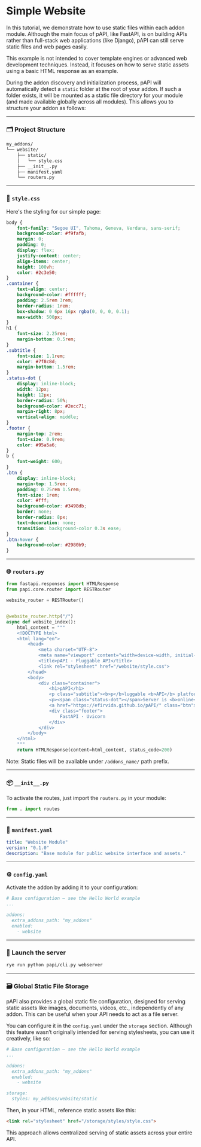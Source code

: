 # Simple Website

In this tutorial, we demonstrate how to use static files within each addon module.
Although the main focus of pAPI, like FastAPI, is on building APIs rather than full-stack web applications (like Django), pAPI can still serve static files and web pages easily.

This example is not intended to cover template engines or advanced web development techniques. Instead, it focuses on how to serve static assets using a basic HTML response as an example.

During the addon discovery and initialization process, pAPI will automatically detect a `static` folder at the root of your addon. If such a folder exists, it will be mounted as a static file directory for your module (and made available globally across all modules). This allows you to structure your addon as follows:

---

### 🗂️ Project Structure

```bash
my_addons/
└── website/
    ├── static/
    │   └── style.css
    ├── __init__.py
    ├── manifest.yaml
    └── routers.py
```

---

### 🎨 `style.css`

Here's the styling for our simple page:

```css
body {
    font-family: "Segoe UI", Tahoma, Geneva, Verdana, sans-serif;
    background-color: #f9fafb;
    margin: 0;
    padding: 0;
    display: flex;
    justify-content: center;
    align-items: center;
    height: 100vh;
    color: #2c3e50;
}
.container {
    text-align: center;
    background-color: #ffffff;
    padding: 2.5rem 3rem;
    border-radius: 1rem;
    box-shadow: 0 6px 16px rgba(0, 0, 0, 0.1);
    max-width: 500px;
}
h1 {
    font-size: 2.25rem;
    margin-bottom: 0.5rem;
}
.subtitle {
    font-size: 1.1rem;
    color: #7f8c8d;
    margin-bottom: 1.5rem;
}
.status-dot {
    display: inline-block;
    width: 12px;
    height: 12px;
    border-radius: 50%;
    background-color: #2ecc71;
    margin-right: 8px;
    vertical-align: middle;
}
.footer {
    margin-top: 2rem;
    font-size: 0.9rem;
    color: #95a5a6;
}
b {
    font-weight: 600;
}
.btn {
    display: inline-block;
    margin-top: 1.5rem;
    padding: 0.75rem 1.5rem;
    font-size: 1rem;
    color: #fff;
    background-color: #3498db;
    border: none;
    border-radius: 8px;
    text-decoration: none;
    transition: background-color 0.3s ease;
}
.btn:hover {
    background-color: #2980b9;
}
```

---

### 🌐 `routers.py`

```python
from fastapi.responses import HTMLResponse
from papi.core.router import RESTRouter

website_router = RESTRouter()


@website_router.http("/")
async def website_index():
    html_content = """
    <!DOCTYPE html>
    <html lang="en">
        <head>
            <meta charset="UTF-8">
            <meta name="viewport" content="width=device-width, initial-scale=1.0">
            <title>pAPI - Pluggable API</title>
            <link rel="stylesheet" href="/website/style.css">
        </head>
        <body>
            <div class="container">
                <h1>pAPI</h1>
                <p class="subtitle"><b>p</b>luggable <b>API</b> platform</p>
                <p><span class="status-dot"></span>Server is <b>online</b> and ready</p>
                <a href="https://efirvida.github.io/pAPI/" class="btn">📘 Open API Docs</a>
                <div class="footer">
                    FastAPI · Uvicorn
                </div>
            </div>
        </body>
    </html>
    """
    return HTMLResponse(content=html_content, status_code=200)
```

Note: Static files will be available under `/addons_name/` path prefix.

---

### 📦 `__init__.py`

To activate the routes, just import the `routers.py` in your module:

```python
from . import routes
```

---

### 📄 `manifest.yaml`

```yaml
title: "Website Module"
version: "0.1.0"
description: "Base module for public website interface and assets."
```

---

### ⚙️ `config.yaml`

Activate the addon by adding it to your configuration:

```yaml
# Base configuration – see the Hello World example
...

addons:
  extra_addons_path: "my_addons"
  enabled:
    - website
```

---

### 🚀 Launch the server

```bash
rye run python papi/cli.py webserver
```

---

### 🗃️ Global Static File Storage

pAPI also provides a global static file configuration, designed for serving static assets like images, documents, videos, etc., independently of any addon. This can be useful when your API needs to act as a file server.

You can configure it in the `config.yaml` under the `storage` section. Although this feature wasn’t originally intended for serving stylesheets, you can use it creatively, like so:

```yaml
# Base configuration – see the Hello World example
...

addons:
  extra_addons_path: "my_addons"
  enabled:
    - website

storage:
  styles: my_addons/website/static
```

Then, in your HTML, reference static assets like this:

```html
<link rel="stylesheet" href="/storage/styles/style.css">
```

This approach allows centralized serving of static assets across your entire API.
